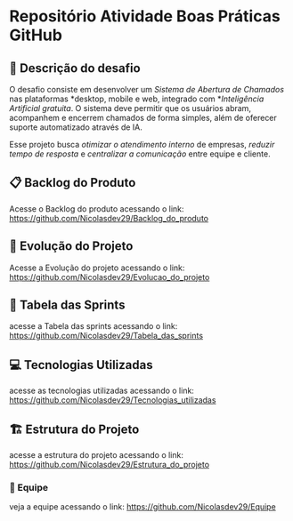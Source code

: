 # Repositório Atividade Boas Práticas GitHub

## 🎯 Descrição do desafio 

O desafio consiste em desenvolver um *Sistema de Abertura de Chamados* nas plataformas *desktop, mobile e web, integrado com **Inteligência Artificial gratuita*.  O sistema deve permitir que os usuários abram, acompanhem e encerrem chamados de forma simples, além de oferecer suporte automatizado através de IA.  

Esse projeto busca *otimizar o atendimento interno* de empresas, *reduzir tempo de resposta* e *centralizar a comunicação* entre equipe e cliente.
 
## 📋 Backlog do Produto

Acesse o Backlog do produto acessando o link: https://github.com/Nicolasdev29/Backlog_do_produto

## 🚀 Evolução do Projeto

Acesse a Evolução do projeto acessando o link: https://github.com/Nicolasdev29/Evolucao_do_projeto

## 📆 Tabela das Sprints

acesse a Tabela das sprints acessando o link: https://github.com/Nicolasdev29/Tabela_das_sprints

## 💻 Tecnologias Utilizadas  

acesse as tecnologias utilizadas acessando o link: https://github.com/Nicolasdev29/Tecnologias_utilizadas

## 🏗️ Estrutura do Projeto

acesse a estrutura do projeto acessando o link: https://github.com/Nicolasdev29/Estrutura_do_projeto

### 👥 Equipe

veja a equipe acessando o link: https://github.com/Nicolasdev29/Equipe
